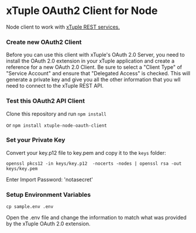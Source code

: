 xTuple OAuth2 Client for Node
====

Node client to work with [xTuple REST services.](http://github.com/xtuple/xtuple)

### Create new OAuth2 Client

Before you can use this client with xTuple's OAuth 2.0 Server, you need to install the OAuth 2.0 extension in your xTuple application and create a reference for a new OAuth 2.0 Client. Be sure to select a "Client Type" of "Service Account" and ensure that "Delegated Access" is checked. This will generate a private key and give you all the other information that you wll need to connect to the xTuple REST API.

### Test this OAuth2 API Client

Clone this repository and run `npm install`

or `npm install xtuple-node-oauth-client`

### Set your Private Key

Convert your key.p12 file to key.pem and copy it to the `keys` folder:

`openssl pkcs12 -in keys/key.p12  -nocerts -nodes | openssl rsa -out keys/key.pem`

Enter Import Password: 'notasecret'

### Setup Environment Variables

`cp sample.env .env`

Open the .env file and change the information to match what was provided by the xTuple OAuth 2.0 extension.

